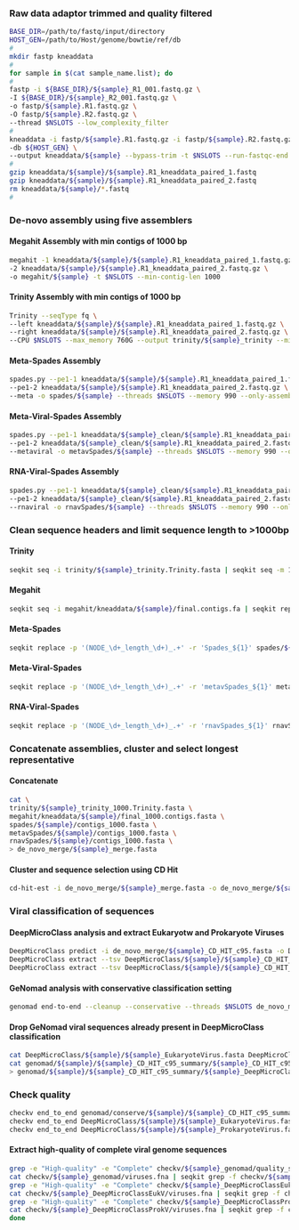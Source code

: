 ### Raw data adaptor trimmed and quality filtered 
```sh
BASE_DIR=/path/to/fastq/input/directory
HOST_GEN=/path/to/Host/genome/bowtie/ref/db
#
mkdir fastp kneaddata
#
for sample in $(cat sample_name.list); do
#
fastp -i ${BASE_DIR}/${sample}_R1_001.fastq.gz \
-I ${BASE_DIR}/${sample}_R2_001.fastq.gz \
-o fastp/${sample}.R1.fastq.gz \
-O fastp/${sample}.R2.fastq.gz \
--thread $NSLOTS --low_complexity_filter
#
kneaddata -i fastp/${sample}.R1.fastq.gz -i fastp/${sample}.R2.fastq.gz \
-db ${HOST_GEN} \
--output kneaddata/${sample} --bypass-trim -t $NSLOTS --run-fastqc-end
#
gzip kneaddata/${sample}/${sample}.R1_kneaddata_paired_1.fastq
gzip kneaddata/${sample}/${sample}.R1_kneaddata_paired_2.fastq
rm kneaddata/${sample}/*.fastq
#
```

### De-novo assembly using five assemblers
#### Megahit Assembly with min contigs of 1000 bp
```sh
megahit -1 kneaddata/${sample}/${sample}.R1_kneaddata_paired_1.fastq.gz \
-2 kneaddata/${sample}/${sample}.R1_kneaddata_paired_2.fastq.gz \
-o megahit/${sample} -t $NSLOTS --min-contig-len 1000
```
#### Trinity Assembly with min contigs of 1000 bp
```sh
Trinity --seqType fq \
--left kneaddata/${sample}/${sample}.R1_kneaddata_paired_1.fastq.gz \
--right kneaddata/${sample}/${sample}.R1_kneaddata_paired_2.fastq.gz \
--CPU $NSLOTS --max_memory 760G --output trinity/${sample}_trinity --min_contig_length 1000
```
#### Meta-Spades Assembly
```sh
spades.py --pe1-1 kneaddata/${sample}/${sample}.R1_kneaddata_paired_1.fastq.gz \
--pe1-2 kneaddata/${sample}/${sample}.R1_kneaddata_paired_2.fastq.gz \
--meta -o spades/${sample} --threads $NSLOTS --memory 990 --only-assembler
```
#### Meta-Viral-Spades Assembly
```sh
spades.py --pe1-1 kneaddata/${sample}_clean/${sample}.R1_kneaddata_paired_1.fastq.gz \
--pe1-2 kneaddata/${sample}_clean/${sample}.R1_kneaddata_paired_2.fastq.gz \
--metaviral -o metavSpades/${sample} --threads $NSLOTS --memory 990 --only-assembler
```
#### RNA-Viral-Spades Assembly
```sh
spades.py --pe1-1 kneaddata/${sample}_clean/${sample}.R1_kneaddata_paired_1.fastq.gz \
--pe1-2 kneaddata/${sample}_clean/${sample}.R1_kneaddata_paired_2.fastq.gz \
--rnaviral -o rnavSpades/${sample} --threads $NSLOTS --memory 990 --only-assembler
```
### Clean sequence headers and limit sequence length to >1000bp
#### Trinity
```sh
seqkit seq -i trinity/${sample}_trinity.Trinity.fasta | seqkit seq -m 1000 > trinity/${sample}_trinity_1000.Trinity.fasta
```
#### Megahit
```sh
seqkit seq -i megahit/kneaddata/${sample}/final.contigs.fa | seqkit replace -p '(.+)' -r 'megahit_${1}' | seqkit seq -m 1000 > megahit/kneaddata/${sample}/final_1000.contigs.fasta
```
#### Meta-Spades
```sh
seqkit replace -p '(NODE_\d+_length_\d+)_.+' -r 'Spades_${1}' spades/${sample}/contigs.fasta | seqkit seq -m 1000 > spades/${sample}/contigs_1000.fasta
```
#### Meta-Viral-Spades
```sh
seqkit replace -p '(NODE_\d+_length_\d+)_.+' -r 'metavSpades_${1}' metavSpades/${sample}/contigs.fasta | seqkit seq -m 1000 > metavSpades/${sample}/contigs_1000.fasta
```
#### RNA-Viral-Spades
```sh
seqkit replace -p '(NODE_\d+_length_\d+)_.+' -r 'rnavSpades_${1}' rnavSpades/${sample}/contigs.fasta | seqkit seq -m 1000 > rnavSpades/${sample}/contigs_1000.fasta
```
### Concatenate assemblies, cluster and select longest representative
#### Concatenate
```sh
cat \
trinity/${sample}_trinity_1000.Trinity.fasta \
megahit/kneaddata/${sample}/final_1000.contigs.fasta \
spades/${sample}/contigs_1000.fasta \
metavSpades/${sample}/contigs_1000.fasta \
rnavSpades/${sample}/contigs_1000.fasta \
> de_novo_merge/${sample}_merge.fasta
```
#### Cluster and sequence selection using CD Hit
```sh
cd-hit-est -i de_novo_merge/${sample}_merge.fasta -o de_novo_merge/${sample}_CD_HIT_c95.fasta -c 0.95 -n 10 -d 0 -M 0 -T $NSLOTS
```
### Viral classification of sequences
#### DeepMicroClass analysis and extract Eukaryotw and Prokaryote Viruses
```sh
DeepMicroClass predict -i de_novo_merge/${sample}_CD_HIT_c95.fasta -o DeepMicroClass/${sample}
DeepMicroClass extract --tsv DeepMicroClass/${sample}/${sample}_CD_HIT_c95.fasta_pred_one-hot_hybrid.tsv --fasta de_novo_merge/${sample}_CD_HIT_c95.fasta  --class EukaryoteVirus --output DeepMicroClass/${sample}/${sample}_EukaryoteVirus.fasta
DeepMicroClass extract --tsv DeepMicroClass/${sample}/${sample}_CD_HIT_c95.fasta_pred_one-hot_hybrid.tsv --fasta de_novo_merge/${sample}_CD_HIT_c95.fasta  --class ProkaryoteVirus --output DeepMicroClass/${sample}/${sample}_ProkaryoteVirus.fasta
```
#### GeNomad analysis with conservative classification setting
```sh
genomad end-to-end --cleanup --conservative --threads $NSLOTS de_novo_merge/${sample}_CD_HIT_c95.fasta genomad/${sample} /scratch/wrbu/databases/genomad_db
```
#### Drop GeNomad viral sequences already present in DeepMicroClass classification
```sh
cat DeepMicroClass/${sample}/${sample}_EukaryoteVirus.fasta DeepMicroClass/${sample}/${sample}_ProkaryoteVirus.fasta | seqkit seq -n -i > DeepMicroClass/${sample}/${sample}_DeepMicroClass_Virus.ID
cat genomad/${sample}/${sample}_CD_HIT_c95_summary/${sample}_CD_HIT_c95_virus.fna | seqkit grep -f DeepMicroClass/${sample}/${sample}_DeepMicroClass_Virus.ID --invert-match \
> genomad/${sample}/${sample}_CD_HIT_c95_summary/${sample}_DeepMicroClass_rem.fasta
```
### Check quality
```sh
checkv end_to_end genomad/conserve/${sample}/${sample}_CD_HIT_c95_summary/${sample}_DeepMicroClass_rem.fasta checkv/${sample}_genomad -d /scratch/wrbu/databases/checkv/checkv-db-v1.5 -t $NSLOTS
checkv end_to_end DeepMicroClass/${sample}/${sample}_EukaryoteVirus.fasta checkv/${sample}_DeepMicroClassEukV -d /scratch/wrbu/databases/checkv/checkv-db-v1.5 -t $NSLOTS
checkv end_to_end DeepMicroClass/${sample}/${sample}_ProkaryoteVirus.fasta checkv/${sample}_DeepMicroClassProkV -d /scratch/wrbu/databases/checkv/checkv-db-v1.5 -t $NSLOTS
```
#### Extract high-quality of complete viral genome sequences
```sh
grep -e "High-quality" -e "Complete" checkv/${sample}_genomad/quality_summary.tsv | awk '{print $1}' > checkv/${sample}_genomad/HQ_viruses.ID
cat checkv/${sample}_genomad/viruses.fna | seqkit grep -f checkv/${sample}_genomad/HQ_viruses.ID > checkv/${sample}_genomad/HQ_viruses.fasta
grep -e "High-quality" -e "Complete" checkv/${sample}_DeepMicroClassEukV/quality_summary.tsv | awk '{print $1}' > checkv/${sample}_DeepMicroClassEukV/HQ_viruses.ID
cat checkv/${sample}_DeepMicroClassEukV/viruses.fna | seqkit grep -f checkv/${sample}_DeepMicroClassEukV/HQ_viruses.ID > checkv/${sample}_DeepMicroClassEukV/HQ_viruses.fasta
grep -e "High-quality" -e "Complete" checkv/${sample}_DeepMicroClassProkV/quality_summary.tsv | awk '{print $1}' > checkv/${sample}_DeepMicroClassProkV/HQ_viruses.ID
cat checkv/${sample}_DeepMicroClassProkV/viruses.fna | seqkit grep -f checkv/${sample}_DeepMicroClassProkV/HQ_viruses.ID > checkv/${sample}_DeepMicroClassProkV/HQ_viruses.fasta
done
```

